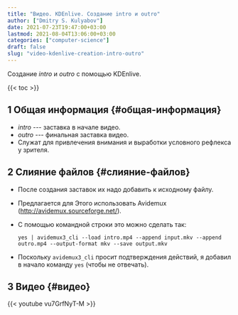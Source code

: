 ```yaml
---
title: "Видео. KDEnlive. Создание intro и outro"
author: ["Dmitry S. Kulyabov"]
date: 2021-07-23T19:47:00+03:00
lastmod: 2021-08-04T13:06:00+03:00
categories: ["computer-science"]
draft: false
slug: "video-kdenlive-creation-intro-outro"
---
```


Создание _intro_ и _outro_ с помощью KDEnlive.

<!--more-->

{{< toc >}}


## <span class="section-num">1</span> Общая информация {#общая-информация}

-   _intro_ --- заставка в начале видео.
-   _outro_ --- финальная заставка видео.
-   Служат для привлечения внимания и выработки условного рефлекса у зрителя.


## <span class="section-num">2</span> Слияние файлов {#слияние-файлов}

-   После создания заставок их надо добавить к исходному файлу.
-   Предлагается для Этого использовать Avidemux (<http://avidemux.sourceforge.net/>).
-   С помощью командной строки это можно сделать так:

    ```shell
    yes | avidemux3_cli --load intro.mp4 --append input.mkv --append outro.mp4 --output-format mkv --save output.mkv
    ```
-   Поскольку `avidemux3_cli` просит подтверждения действий, я добавил в начало команду `yes` (чтобы не отвечать).


## <span class="section-num">3</span> Видео {#видео}

{{< youtube vu7GrfNyT-M >}}
